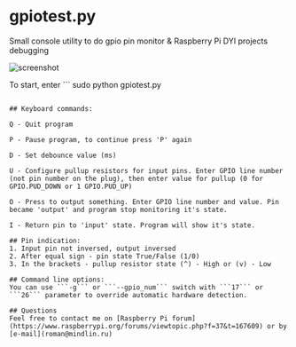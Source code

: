 # gpiotest.py

Small console utility to do gpio pin monitor & Raspberry Pi DYI projects debugging

![screenshot](https://github.com/kgbplus/gpiotest/blob/master/gpiotest.png)

To start, enter ```
sudo python gpiotest.py
``` from console

## Keyboard commands:

Q - Quit program

P - Pause program, to continue press 'P' again

D - Set debounce value (ms)

U - Configure pullup resistors for input pins. Enter GPIO line number (not pin number on the plug), then enter value for pullup (0 for GPIO.PUD_DOWN or 1 GPIO.PUD_UP)

O - Press to output something. Enter GPIO line number and value. Pin became 'output' and program stop monitoring it's state.

I - Return pin to 'input' state. Program will show it's state.

## Pin indication:
1. Input pin not inversed, output inversed
2. After equal sign - pin state True/False (1/0)
3. In the brackets - pullup resistor state (^) - High or (v) - Low

## Command line options:
You can use ```-g``` or ```--gpio_num``` switch with ```17``` or ```26``` parameter to override automatic hardware detection.

## Questions
Feel free to contact me on [Raspberry Pi forum](https://www.raspberrypi.org/forums/viewtopic.php?f=37&t=167609) or by [e-mail](roman@mindlin.ru)
